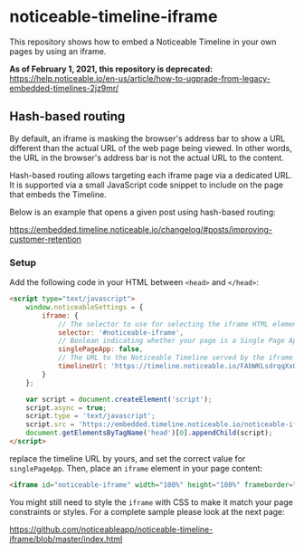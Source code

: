# noticeable-timeline-iframe

This repository shows how to embed a Noticeable Timeline in your own pages by using an iframe.

**As of February 1, 2021, this repository is deprecated:**
https://help.noticeable.io/en-us/article/how-to-ugprade-from-legacy-embedded-timelines-2jz9mr/

## Hash-based routing

By default, an iframe is masking the browser's address bar to show a URL different than the actual URL of the web page being viewed. 
In other words, the URL in the browser's address bar is not the actual URL to the content.
                                          
Hash-based routing allows targeting each iframe page via a dedicated URL. 
It is supported via a small JavaScript code snippet to include on the page that embeds the Timeline.

Below is an example that opens a given post using hash-based routing:

https://embedded.timeline.noticeable.io/changelog/#posts/improving-customer-retention

### Setup

Add the following code in your HTML between `<head>` and `</head>`:

```html
<script type="text/javascript">
    window.noticeableSettings = {
        iframe: {
            // The selector to use for selecting the iframe HTML element on your page
            selector: '#noticeable-iframe',
            // Boolean indicating whether your page is a Single Page App or not
            singlePageApp: false,
            // The URL to the Noticeable Timeline served by the iframe
            timelineUrl: 'https://timeline.noticeable.io/FAbWKLsdrqqXxOKwNAdU'
        }
    };

    var script = document.createElement('script');
    script.async = true;
    script.type = 'text/javascript';
    script.src = 'https://embedded.timeline.noticeable.io/noticeable-iframe-hash-router.min.js';
    document.getElementsByTagName('head')[0].appendChild(script);
</script>
```

replace the timeline URL by yours, and set the correct value for `singlePageApp`. Then, place an `iframe` element in your page content:

```html
<iframe id="noticeable-iframe" width="100%" height="100%" frameborder="0" scrolling="no"/>
```

You might still need to style the `iframe` with CSS to make it match your page constraints or styles. For a complete 
sample please look at the next page:

https://github.com/noticeableapp/noticeable-timeline-iframe/blob/master/index.html
